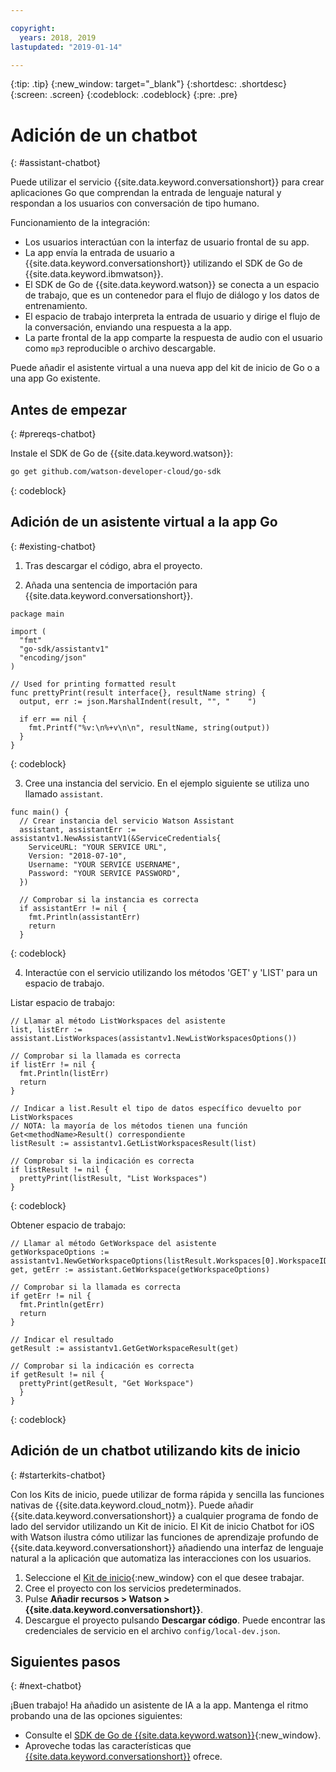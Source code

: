 ```yaml
---

copyright:
  years: 2018, 2019
lastupdated: "2019-01-14"

---
```


{:tip: .tip}
{:new_window: target="_blank"}
{:shortdesc: .shortdesc}
{:screen: .screen}
{:codeblock: .codeblock}
{:pre: .pre}

# Adición de un chatbot
{: #assistant-chatbot}

Puede utilizar el servicio {{site.data.keyword.conversationshort}} para crear aplicaciones Go que comprendan la entrada de lenguaje natural y respondan a los usuarios con conversación de tipo humano.

Funcionamiento de la integración:

* Los usuarios interactúan con la interfaz de usuario frontal de su app.
* La app envía la entrada de usuario a {{site.data.keyword.conversationshort}} utilizando el SDK de Go de {{site.data.keyword.ibmwatson}}.
* El SDK de Go de {{site.data.keyword.watson}} se conecta a un espacio de trabajo, que es un contenedor para el flujo de diálogo y los datos de entrenamiento.
* El espacio de trabajo interpreta la entrada de usuario y dirige el flujo de la conversación, enviando una respuesta a la app.
* La parte frontal de la app comparte la respuesta de audio con el usuario como `mp3` reproducible o archivo descargable.

Puede añadir el asistente virtual a una nueva app del kit de inicio de Go o a una app Go existente.

## Antes de empezar
{: #prereqs-chatbot}

Instale el SDK de Go de {{site.data.keyword.watson}}:
```bash
go get github.com/watson-developer-cloud/go-sdk
```
{: codeblock}

## Adición de un asistente virtual a la app Go
{: #existing-chatbot}

1. Tras descargar el código, abra el proyecto.

2. Añada una sentencia de importación para {{site.data.keyword.conversationshort}}.

  ```golang
  package main

  import (
    "fmt"
    "go-sdk/assistantv1"
    "encoding/json"
  )

  // Used for printing formatted result
  func prettyPrint(result interface{}, resultName string) {
    output, err := json.MarshalIndent(result, "", "    ")

    if err == nil {
      fmt.Printf("%v:\n%+v\n\n", resultName, string(output))
    }
  }
  ```
  {: codeblock}

3. Cree una instancia del servicio. En el ejemplo siguiente se utiliza uno llamado `assistant`.

  ```golang
  func main() {
    // Crear instancia del servicio Watson Assistant
    assistant, assistantErr := assistantv1.NewAssistantV1(&ServiceCredentials{
      ServiceURL: "YOUR SERVICE URL",
      Version: "2018-07-10",
      Username: "YOUR SERVICE USERNAME",
      Password: "YOUR SERVICE PASSWORD",
    })

    // Comprobar si la instancia es correcta
    if assistantErr != nil {
      fmt.Println(assistantErr)
      return
    }
  ```
  {: codeblock}

4. Interactúe con el servicio utilizando los métodos 'GET' y 'LIST' para un espacio de trabajo.

  Listar espacio de trabajo:
  ```golang
  // Llamar al método ListWorkspaces del asistente
  list, listErr := assistant.ListWorkspaces(assistantv1.NewListWorkspacesOptions())

  // Comprobar si la llamada es correcta
  if listErr != nil {
    fmt.Println(listErr)
    return
  }

  // Indicar a list.Result el tipo de datos específico devuelto por ListWorkspaces
  // NOTA: la mayoría de los métodos tienen una función Get<methodName>Result() correspondiente
  listResult := assistantv1.GetListWorkspacesResult(list)

  // Comprobar si la indicación es correcta
  if listResult != nil {
    prettyPrint(listResult, "List Workspaces")
  }
  ```
  {: codeblock}

  Obtener espacio de trabajo:
  ```golang
  // Llamar al método GetWorkspace del asistente
  getWorkspaceOptions := assistantv1.NewGetWorkspaceOptions(listResult.Workspaces[0].WorkspaceID)
  get, getErr := assistant.GetWorkspace(getWorkspaceOptions)

  // Comprobar si la llamada es correcta
  if getErr != nil {
    fmt.Println(getErr)
    return
  }

  // Indicar el resultado
  getResult := assistantv1.GetGetWorkspaceResult(get)

  // Comprobar si la indicación es correcta
  if getResult != nil {
    prettyPrint(getResult, "Get Workspace")
    }
  }
  ```
  {: codeblock}

## Adición de un chatbot utilizando kits de inicio
{: #starterkits-chatbot}

Con los Kits de inicio, puede utilizar de forma rápida y sencilla las funciones nativas de {{site.data.keyword.cloud_notm}}. Puede añadir {{site.data.keyword.conversationshort}} a cualquier programa de fondo de lado del servidor utilizando un Kit de inicio. El Kit de inicio Chatbot for iOS with Watson ilustra cómo utilizar las funciones de aprendizaje profundo de {{site.data.keyword.conversationshort}} añadiendo una interfaz de lenguaje natural a la aplicación que automatiza las interacciones con los usuarios.

1. Seleccione el [Kit de inicio](https://cloud.ibm.com/developer/appledevelopment/starter-kits){:new_window} con el que desee trabajar.
2. Cree el proyecto con los servicios predeterminados.
3. Pulse **Añadir recursos > Watson > {{site.data.keyword.conversationshort}}**.
4. Descargue el proyecto pulsando **Descargar código**. Puede encontrar las credenciales de servicio en el archivo `config/local-dev.json`.

## Siguientes pasos
{: #next-chatbot}

¡Buen trabajo! Ha añadido un asistente de IA a la app. Mantenga el ritmo probando una de las opciones siguientes:
* Consulte el [SDK de Go de {{site.data.keyword.watson}}](https://github.com/watson-developer-cloud/go-sdk){:new_window}.
* Aproveche todas las características que [{{site.data.keyword.conversationshort}}](/docs/services/conversation/index.html) ofrece.
